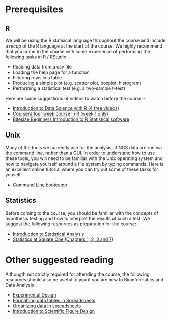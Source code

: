# Prerequisites


## R

We will be using the R statisical language throughout the course and include a *recap* of the R language at the start of the course. We highly recommend that you come to the course with some experience of performing the following tasks in R / RStudio:-

- Reading data from a csv file
- Loading the help page for a function
- Filtering rows in a table
- Producing a simple plot (e.g. scatter plot, boxplot, histogram)
- Performing a statistical test (e.g. a two-sample t-test)

Here are some suggestions of videos to watch before the course:-

- [Introduction to Data Science with R (4 free videos)](http://shop.oreilly.com/product/0636920034834.do)
- [Coursera four week course in R (week 1 only)](http://blog.revolutionanalytics.com/2012/12/coursera-videos.html)
- [Bitesize Beginners Introduction to R Statistical software](http://bitesizebio.com/webinar/20600/beginners-introduction-to-r-statistical-software/)


## Unix

Many of the tools we currently use for the analysis of NGS data are run via the command line, rather than a GUI. In order to understand how to use these tools, you will need to be familiar with the Unix operating system and how to navigate yourself around a file system by typing commands. Here is an excellent online tutorial where you can try out some of these tasks for youself.

- [Command Line bootcamp](http://rik.smith-unna.com/command_line_bootcamp/)

## Statistics

Before coming to the course, you should be familiar with the concepts of hypothesis testing and how to interpret the results of such a test. We suggest the following resources as preparation for the course:-

- [Introduction to Statistical Analysis](http://bioinformatics-core-shared-training.github.io/IntroductionToStats/)
- [Statistics at Square One (Chapters 1, 2, 3 and 7)](http://www.bmj.com/about-bmj/resources-readers/publications/statistics-square-one)

# Other suggested reading

Althougth not strictly required for attending the course, the following resources should also be useful to you if you are new to Bioinformatics and Data Analysis

- [Experimental Design](http://bioinformatics-core-shared-training.github.io/experimental-design/)
- [Formatting data tables in Spreadsheets](http://www.datacarpentry.org/spreadsheet-ecology-lesson/01-format-data.html)
- [Organizing data in spreadsheets](http://kbroman.org/dataorg/)
- [Introduction to Scientific Figure Design](http://www.bioinformatics.babraham.ac.uk/training.html#figuredesign)

